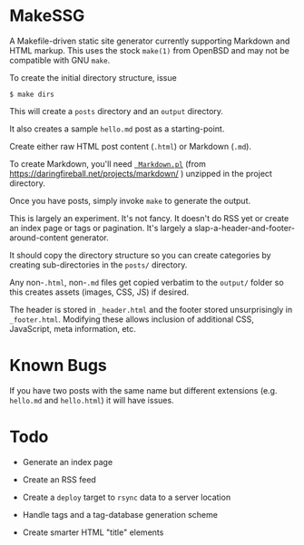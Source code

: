 MakeSSG
=======

A Makefile-driven static site generator currently supporting Markdown
and HTML markup.  This uses the stock `make(1)` from OpenBSD and may
not be compatible with GNU `make`.

To create the initial directory structure, issue

    $ make dirs

This will create a `posts` directory and an `output` directory.

It also creates a sample `hello.md` post as a starting-point.

Create either raw HTML post content (`.html`) or Markdown (`.md`).

To create Markdown, you'll need
[` Markdown.pl`](http://daringfireball.net/projects/downloads/Markdown_1.0.1.zip)
(from https://daringfireball.net/projects/markdown/ )
unzipped in the project directory.

Once you have posts, simply invoke `make` to generate the output.

This is largely an experiment.
It's not fancy.
It doesn't do RSS yet
or create an index page
or tags
or pagination.
It's largely a slap-a-header-and-footer-around-content generator.

It should copy the directory structure so you can create categories
by creating sub-directories in the `posts/` directory.

Any non-`.html`, non-`.md` files get copied verbatim to the
`output/` folder so this creates assets (images, CSS, JS) if desired.

The header is stored in `_header.html`
and the footer stored unsurprisingly in `_footer.html`.
Modifying these allows inclusion of additional CSS, JavaScript,
meta information, etc.

Known Bugs
==========

If you have two posts with the same name but different extensions (e.g.
`hello.md` and `hello.html`) it will have issues.


Todo
====

- Generate an index page

- Create an RSS feed

- Create a `deploy` target to `rsync` data to a server location

- Handle tags and a tag-database generation scheme

- Create smarter HTML "title" elements
